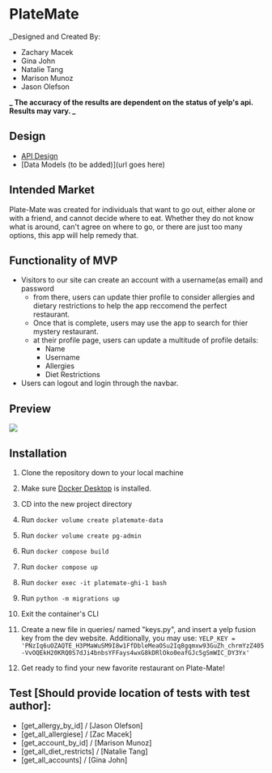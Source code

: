 # PlateMate

\_Designed and Created By:

- Zachary Macek
- Gina John
- Natalie Tang
- Marison Munoz
- Jason Olefson

**_ The accuracy of the results are dependent on the status of yelp's api. Results may vary. _**

## Design

- [API Design](https://gitlab.com/team-4-hack-n-snack/platemate/-/blob/jason/docs/api-design.md)
- [Data Models (to be added)](url goes here)

## Intended Market

Plate-Mate was created for individuals that want to go out, either alone or with a friend, and cannot decide where to eat. Whether they do not know what is around, can't agree on where to go, or there are just too many options, this app will help remedy that.

## Functionality of MVP

- Visitors to our site can create an account with a username(as email) and password
  - from there, users can update thier profile to consider allergies and dietary restrictions to help the app reccomend the perfect restaurant.
  - Once that is complete, users may use the app to search for thier mystery restaurant.
  - at their profile page, users can update a multitude of profile details:
    - Name
    - Username
    - Allergies
    - Diet Restrictions
- Users can logout and login through the navbar.

## Preview

![](docs/PlateMate.gif)

## Installation

1. Clone the repository down to your local machine

2. Make sure [Docker Desktop](https://www.docker.com/) is installed.

3. CD into the new project directory

4. Run `docker volume create platemate-data`

5. Run `docker volume create pg-admin`

6. Run `docker compose build`

7. Run `docker compose up`

8. Run `docker exec -it platemate-ghi-1 bash`

9. Run `python -m migrations up`

10. Exit the container's CLI

11. Create a new file in queries/ named "keys.py", and insert a yelp fusion key from the dev website. Additionally, you may use:
    `YELP_KEY = 'PNzIq6uOZAQTE_H3PMaWuSM9I8w1FfDbleMeaOSu2Iq8gqmxw93GuZh_chrmYzZ405-VvOQEkH20KRQ0S7dJi4bnbsYFFays4wxG8kDRlOko0eafGJc5gSmWIC_DY3Yx'`

12. Get ready to find your new favorite restaurant on Plate-Mate!

## Test [Should provide location of tests with test author]:

- [get_allergy_by_id] / [Jason Olefson]
- [get_all_allergiese] / [Zac Macek]
- [get_account_by_id] / [Marison Munoz]
- [get_all_diet_restricts] / [Natalie Tang]
- [get_all_accounts] / [Gina John]

